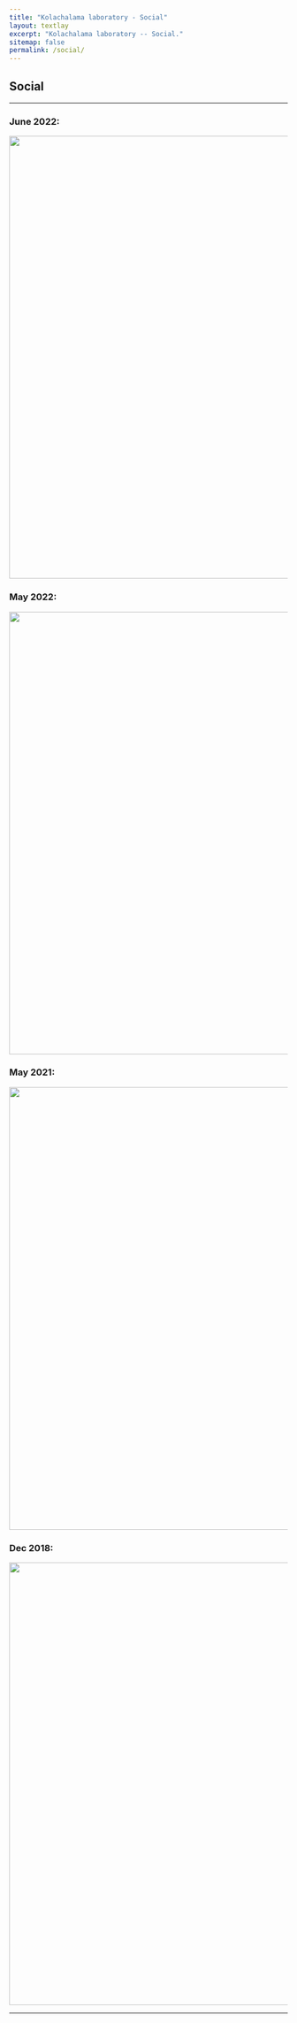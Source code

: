 ```yaml
---
title: "Kolachalama laboratory - Social"
layout: textlay
excerpt: "Kolachalama laboratory -- Social."
sitemap: false
permalink: /social/
---
```


## Social

---

### June 2022:
<img src="{{ site.url }}{{ site.baseurl }}/images/socialpic/Jun2022.jpg" style="width: 800px">

### May 2022:
<img src="{{ site.url }}{{ site.baseurl }}/images/socialpic/May2022.jpg" style="width: 800px">

### May 2021:
<img src="{{ site.url }}{{ site.baseurl }}/images/socialpic/May2021.jpg" style="width: 800px">

### Dec 2018:
<img src="{{ site.url }}{{ site.baseurl }}/images/socialpic/Dec2018.jpg" style="width: 800px">

---
